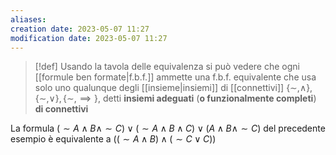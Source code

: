 ```yaml
---
aliases: 
creation date: 2023-05-07 11:27
modification date: 2023-05-07 11:27
---
```


>[!def]
>Usando la tavola delle equivalenza si può vedere che ogni [[formule ben formate|f.b.f.]] ammette una f.b.f. equivalente che usa solo uno qualunque degli [[insieme|insiemi]] di [[connettivi]] $\{ \sim, \land \}, \{ \sim,\lor \}, \{ \sim, \implies \}$, detti **insiemi adeguati** (**o funzionalmente completi**) **di connettivi**

La formula $(\sim A \land B \land \sim C) \lor (\sim A \land B \land C) \lor (A \land B \land \sim C)$ del precedente esempio è equivalente a $((\sim A \land B) \land (\sim C \lor C))$